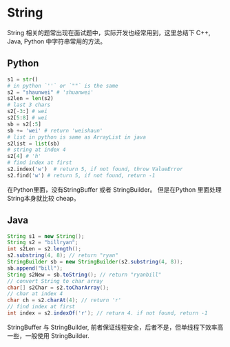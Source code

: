 # String

String 相关的题常出现在面试题中，实际开发也经常用到，这里总结下 C++, Java, Python 中字符串常用的方法。

## Python

```python
s1 = str()
# in python `''` or `""` is the same
s2 = "shaunwei" # 'shuanwei'
s2len = len(s2)
# last 3 chars
s2[-3:] # wei
s2[5:8] # wei
sb = s2[:5]
sb += 'wei' # return 'weishaun'
# list in python is same as ArrayList in java
s2list = list(sb)
# string at index 4
s2[4] # 'h'
# find index at first
s2.index('w')  # return 5, if not found, throw ValueError
s2.find('w') # return 5, if not found, return -1
```

在Python里面，没有StringBuffer 或者 StringBuilder。 但是在Python 里面处理String本身就比较 cheap。

## Java

```java
String s1 = new String();
String s2 = "billryan";
int s2Len = s2.length();
s2.substring(4, 8); // return "ryan"
StringBuilder sb = new StringBuilder(s2.substring(4, 8));
sb.append("bill");
String s2New = sb.toString(); // return "ryanbill"
// convert String to char array
char[] s2Char = s2.toCharArray();
// char at index 4
char ch = s2.charAt(4); // return 'r'
// find index at first
int index = s2.indexOf('r'); // return 4. if not found, return -1
```

StringBuffer 与 StringBuilder, 前者保证线程安全，后者不是，但单线程下效率高一些，一般使用 StringBuilder.
